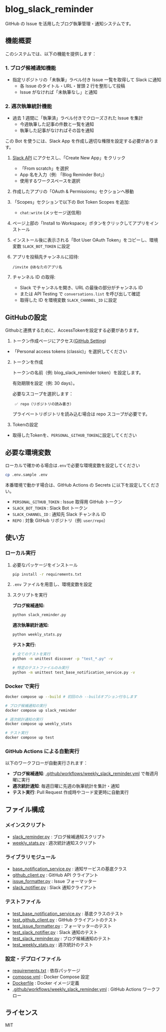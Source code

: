 # blog_slack_reminder

GitHub の Issue を活用したブログ執筆管理・通知システムです。

## 機能概要

このシステムでは、以下の機能を提供します：

### 1. ブログ候補通知機能

- 指定リポジトリの「未執筆」ラベル付き Issue 一覧を取得して Slack に通知
  - 各 Issue のタイトル・URL・冒頭 2 行を整形して投稿
  - Issue がなければ「未執筆なし」と通知

### 2. 週次執筆統計機能

- 過去 1 週間に「執筆済」ラベル付きでクローズされた Issue を集計
  - 今週執筆した記事の件数と一覧を通知
  - 執筆した記事がなければその旨を通知

この Bot を使うには、Slack App を作成し適切な権限を設定する必要があります。

1. [Slack API](https://api.slack.com/apps) にアクセスし、「Create New App」をクリック

   - 「From scratch」を選択
   - App 名を入力（例: 「Blog Reminder Bot」）
   - 使用するワークスペースを選択

2. 作成したアプリの「OAuth & Permissions」セクションへ移動

3. 「Scopes」セクションで以下の Bot Token Scopes を追加:

   - `chat:write` (メッセージ送信用)

4. ページ上部の「Install to Workspace」ボタンをクリックしてアプリをインストール

5. インストール後に表示される「Bot User OAuth Token」をコピーし、環境変数 `SLACK_BOT_TOKEN` に設定

6. アプリを投稿先チャンネルに招待:

   ```
   /invite @あなたのアプリ名
   ```

7. チャンネル ID の取得:
   - Slack でチャンネルを開き、URL の最後の部分がチャンネル ID
   - または API Testing で `conversations.list` を呼び出して確認
   - 取得した ID を環境変数 `SLACK_CHANNEL_ID` に設定
  
## GitHubの設定

Githubと連携するために、AccessTokenを設定する必要があります。

1. トークン作成ページにアクセス([GitHub Setting](https://github.com/settings/tokens))

  - 「Personal access tokens (classic)」を選択してください

2. トークンを作成

    トークンの名前（例: blog_slack_reminder token）を設定します。

    有効期限を設定（例: 30 days）。

    必要なスコープを選択します：

        ✅ repo（リポジトリの読み書き）

     プライベートリポジトリを読み込む場合は repo スコープが必要です。

3. Tokenの設定
  - 取得したTokenを、`PERSONAL_GITHUB_TOKEN`に設定してください

## 必要な環境変数

ローカルで確かめる場合は`.env`で必要な環境変数を設定してください

```sh
cp .env.sample .env
```

本番環境で動かす場合は、GitHub Actions の Secrets に以下を設定してください。

- `PERSONAL_GITHUB_TOKEN` : Issue 取得用 GitHub トークン
- `SLACK_BOT_TOKEN` : Slack Bot トークン
- `SLACK_CHANNEL_ID` : 通知先 Slack チャンネル ID
- `REPO` : 対象 GitHub リポジトリ（例: `user/repo`）

## 使い方

### ローカル実行

1. 必要なパッケージをインストール

   ```sh
   pip install -r requirements.txt
   ```

2. `.env` ファイルを用意し、環境変数を設定

3. スクリプトを実行

   **ブログ候補通知:**

   ```sh
   python slack_reminder.py
   ```

   **週次執筆統計通知:**

   ```sh
   python weekly_stats.py
   ```

   **テスト実行:**

   ```sh
   # 全てのテストを実行
   python -m unittest discover -p "test_*.py" -v

   # 特定のテストファイルのみ実行
   python -m unittest test_base_notification_service.py -v
   ```

### Docker で実行

```sh
docker compose up --build # 初回のみ --buildオプション付与します

# ブログ候補通知の実行
docker compose up slack_reminder

# 週次統計通知の実行
docker compose up weekly_stats

# テスト実行
docker compose up test
```

### GitHub Actions による自動実行

以下のワークフローが自動実行されます：

- **ブログ候補通知**: [.github/workflows/weekly_slack_reminder.yml](.github/workflows/weekly_slack_reminder.yml) で毎週月曜に実行
- **週次統計通知**: 毎週日曜に先週の執筆統計を集計・通知
- **テスト実行**: Pull Request 作成時やコード変更時に自動実行

## ファイル構成

### メインスクリプト

- [slack_reminder.py](slack_reminder.py) : ブログ候補通知スクリプト
- [weekly_stats.py](weekly_stats.py) : 週次統計通知スクリプト

### ライブラリモジュール

- [base_notification_service.py](base_notification_service.py) : 通知サービスの基底クラス
- [github_client.py](github_client.py) : GitHub API クライアント
- [issue_formatter.py](issue_formatter.py) : Issue フォーマッター
- [slack_notifier.py](slack_notifier.py) : Slack 通知クライアント

### テストファイル

- [test_base_notification_service.py](test_base_notification_service.py) : 基底クラスのテスト
- [test_github_client.py](test_github_client.py) : GitHub クライアントのテスト
- [test_issue_formatter.py](test_issue_formatter.py) : フォーマッターのテスト
- [test_slack_notifier.py](test_slack_notifier.py) : Slack 通知のテスト
- [test_slack_reminder.py](test_slack_reminder.py) : ブログ候補通知のテスト
- [test_weekly_stats.py](test_weekly_stats.py) : 週次統計のテスト

### 設定・デプロイファイル

- [requirements.txt](requirements.txt) : 依存パッケージ
- [compose.yml](compose.yml) : Docker Compose 設定
- [Dockerfile](Dockerfile) : Docker イメージ定義
- [.github/workflows/weekly_slack_reminder.yml](.github/workflows/weekly_slack_reminder.yml) : GitHub Actions ワークフロー

## ライセンス

MIT
